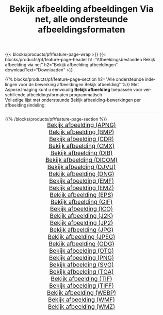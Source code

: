 ﻿---
title: Bekijk afbeelding afbeeldingen Via net, alle ondersteunde afbeeldingsformaten 
weight: 3920
url: /nl/net/viewer 
lang: nl
langdirlevel: 2
locales: zh-hans,ja,it,ru,de,es,fr,nl,id,lt,pl,pt,vi,tr,ko,zh-hant,ar,hi,th,sv,cs,uk,he
description: Met behulp van Aspose.Imaging kunt u eenvoudig Bekijk afbeelding afbeeldingen maken via net
---

{{< blocks/products/pf/feature-page-wrap >}}
{{< blocks/products/pf/feature-page-header h1="Afbeeldingsbestanden Bekijk afbeelding via net" h2="Bekijk afbeelding afbeeldingen" downloadText="Downloaden" >}}


{{% blocks/products/pf/feature-page-section  h2="Alle ondersteunde indelingen voor de bewerking afbeeldingen Bekijk afbeelding" %}}
Met Aspose.Imaging kunt u eenvoudig **Bekijk afbeelding** toepassen voor verschillende afbeeldingsformaten programmatisch
<br/>
Volledige lijst met ondersteunde Bekijk afbeelding-bewerkingen per afbeeldingsindeling:
<hr/>
{{% /blocks/products/pf/feature-page-section %}}
<div class="container-fluid productfamilypage bg-gray">
    <div class="convertypes bg-gray agp-content section">
        <div class="container">
		<div class="row other-converters" style="gap: 10px;font-size: 19px;text-align:center;">
		    <div class='col-md-2 other-converter remove-lp remove-rp'><a href="/imaging/nl/net/viewer/apng" style="padding:15px;">Bekijk afbeelding (APNG)</a></div><div class='col-md-2 other-converter remove-lp remove-rp'><a href="/imaging/nl/net/viewer/bmp" style="padding:15px;">Bekijk afbeelding (BMP)</a></div><div class='col-md-2 other-converter remove-lp remove-rp'><a href="/imaging/nl/net/viewer/cdr" style="padding:15px;">Bekijk afbeelding (CDR)</a></div><div class='col-md-2 other-converter remove-lp remove-rp'><a href="/imaging/nl/net/viewer/cmx" style="padding:15px;">Bekijk afbeelding (CMX)</a></div><div class='col-md-2 other-converter remove-lp remove-rp'><a href="/imaging/nl/net/viewer/dib" style="padding:15px;">Bekijk afbeelding (DIB)</a></div><div class='col-md-2 other-converter remove-lp remove-rp'><a href="/imaging/nl/net/viewer/dicom" style="padding:15px;">Bekijk afbeelding (DICOM)</a></div><div class='col-md-2 other-converter remove-lp remove-rp'><a href="/imaging/nl/net/viewer/djvu" style="padding:15px;">Bekijk afbeelding (DJVU)</a></div><div class='col-md-2 other-converter remove-lp remove-rp'><a href="/imaging/nl/net/viewer/dng" style="padding:15px;">Bekijk afbeelding (DNG)</a></div><div class='col-md-2 other-converter remove-lp remove-rp'><a href="/imaging/nl/net/viewer/emf" style="padding:15px;">Bekijk afbeelding (EMF)</a></div><div class='col-md-2 other-converter remove-lp remove-rp'><a href="/imaging/nl/net/viewer/emz" style="padding:15px;">Bekijk afbeelding (EMZ)</a></div><div class='col-md-2 other-converter remove-lp remove-rp'><a href="/imaging/nl/net/viewer/eps" style="padding:15px;">Bekijk afbeelding (EPS)</a></div><div class='col-md-2 other-converter remove-lp remove-rp'><a href="/imaging/nl/net/viewer/gif" style="padding:15px;">Bekijk afbeelding (GIF)</a></div><div class='col-md-2 other-converter remove-lp remove-rp'><a href="/imaging/nl/net/viewer/ico" style="padding:15px;">Bekijk afbeelding (ICO)</a></div><div class='col-md-2 other-converter remove-lp remove-rp'><a href="/imaging/nl/net/viewer/j2k" style="padding:15px;">Bekijk afbeelding (J2K)</a></div><div class='col-md-2 other-converter remove-lp remove-rp'><a href="/imaging/nl/net/viewer/jp2" style="padding:15px;">Bekijk afbeelding (JP2)</a></div><div class='col-md-2 other-converter remove-lp remove-rp'><a href="/imaging/nl/net/viewer/jpg" style="padding:15px;">Bekijk afbeelding (JPG)</a></div><div class='col-md-2 other-converter remove-lp remove-rp'><a href="/imaging/nl/net/viewer/jpeg" style="padding:15px;">Bekijk afbeelding (JPEG)</a></div><div class='col-md-2 other-converter remove-lp remove-rp'><a href="/imaging/nl/net/viewer/odg" style="padding:15px;">Bekijk afbeelding (ODG)</a></div><div class='col-md-2 other-converter remove-lp remove-rp'><a href="/imaging/nl/net/viewer/otg" style="padding:15px;">Bekijk afbeelding (OTG)</a></div><div class='col-md-2 other-converter remove-lp remove-rp'><a href="/imaging/nl/net/viewer/png" style="padding:15px;">Bekijk afbeelding (PNG)</a></div><div class='col-md-2 other-converter remove-lp remove-rp'><a href="/imaging/nl/net/viewer/svg" style="padding:15px;">Bekijk afbeelding (SVG)</a></div><div class='col-md-2 other-converter remove-lp remove-rp'><a href="/imaging/nl/net/viewer/tga" style="padding:15px;">Bekijk afbeelding (TGA)</a></div><div class='col-md-2 other-converter remove-lp remove-rp'><a href="/imaging/nl/net/viewer/tif" style="padding:15px;">Bekijk afbeelding (TIF)</a></div><div class='col-md-2 other-converter remove-lp remove-rp'><a href="/imaging/nl/net/viewer/tiff" style="padding:15px;">Bekijk afbeelding (TIFF)</a></div><div class='col-md-2 other-converter remove-lp remove-rp'><a href="/imaging/nl/net/viewer/webp" style="padding:15px;">Bekijk afbeelding (WEBP)</a></div><div class='col-md-2 other-converter remove-lp remove-rp'><a href="/imaging/nl/net/viewer/wmf" style="padding:15px;">Bekijk afbeelding (WMF)</a></div><div class='col-md-2 other-converter remove-lp remove-rp'><a href="/imaging/nl/net/viewer/wmz" style="padding:15px;">Bekijk afbeelding (WMZ)</a></div>
                </div>
        </div>
    </div>
</div>
<br/>
